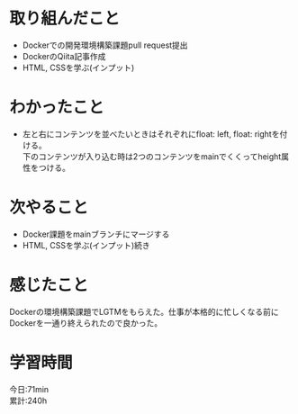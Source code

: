 # 取り組んだこと       
- Dockerでの開発環境構築課題pull request提出
- DockerのQiita記事作成
- HTML, CSSを学ぶ(インプット)
# わかったこと
- 左と右にコンテンツを並べたいときはそれぞれにfloat: left, float: rightを付ける。  
  下のコンテンツが入り込む時は2つのコンテンツをmainでくくってheight属性をつける。
# 次やること
- Docker課題をmainブランチにマージする
- HTML, CSSを学ぶ(インプット)続き
# 感じたこと
Dockerの環境構築課題でLGTMをもらえた。仕事が本格的に忙しくなる前にDockerを一通り終えられたので良かった。
# 学習時間  
今日:71min  
累計:240h
